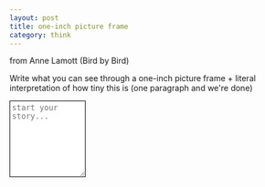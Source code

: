 ```yaml
---
layout: post
title: one-inch picture frame
category: think
---
```

from Anne Lamott (Bird by Bird)

Write what you can see through a one-inch picture frame + literal interpretation of how tiny this is (one paragraph and we're done)

<style>
.picture-frame {
	border: 1px solid black;
	width: 10em;
	height: 10em;
	padding: 0.25em;
	font: @font;
}
.picture-frame:focus {
	outline: none;
	border: 1px solid green;
}
.pf--done {
	position: relative;
	border-bottom: 1px solid #eee;
	padding: 0.25em;
	width: 50%;
	margin-bottom: 1em;
	display: block;
}
.pf--done p {
	font-family: 'IM Fell DW Pica', serif;
}
.pf__control {
	position: absolute;
	right: 0;
	display: none;
}
.pf__control button {
	border: 1px solid #ccc;
	padding: 0.5em;
	margin-right: 0.5em;
	font-family: "Asap";
	text-transform: uppercase;
	background: white;
	letter-spacing: 0.05em;
}
.pf__control button:focus {
	outline: none;
}
.pf__edit:hover {
	border: 1px solid green;
}
.pf__delete:hover {
	border: 1px solid red;
}
</style>

<textarea class="picture-frame" placeholder="start your story...">
</textarea>


<div class="pf__finished"></div>